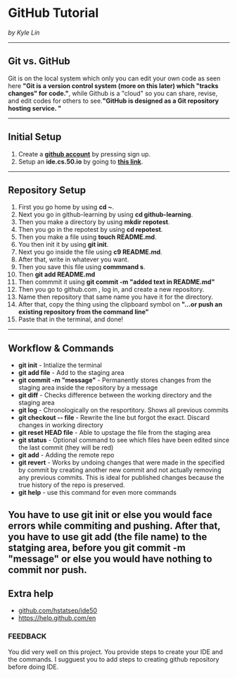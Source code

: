 # GitHub Tutorial

_by Kyle Lin_

---
## Git vs. GitHub

Git is on the local system which only you can edit your own code as seen here **"Git is a version control system (more on this later) which "tracks changes" for code."**,
while Github is a "cloud" so you can share, revise, and edit codes for others to see.**"GitHub is designed as a Git repository hosting service. "**

---
## Initial Setup

1. Create a [**github account**](github.com) by pressing sign up.
2. Setup an __ide.cs.50.io__ by going to **[this link](github.com/hstatsep/ide50)**.

---
## Repository Setup

1. First you go home by using **cd ~**.
2. Next you go in github-learning by using **cd github-learning**.
3. Then you make a directory by using **mkdir repotest**.
4. Then you go in the repotest by using **cd repotest**.
5. Then you make a file using **touch README.md**.
6. You then init it by using **git init**.
7. Next you go inside the file using **c9 README.md**.
8. After that, write in whatever you want.
9. Then you save this file using **commmand s**.
10. Then **git add README.md**
11. Then commmit it using **git commit -m "added text in README.md"**
12. Then you go to github.com , log in, and create a new repository.
13. Name then repository that same name you have it for the directory.
14. After that, copy the thing using the clipboard symbol on **"…or push an existing repository from the command line"**
15. Paste that in the terminal, and done!

---
## Workflow & Commands

* **git init** - Intialize the terminal
* **git add file** - Add to the staging area
* **git commit -m "message"** - Permanently stores changes from the staging area inside the repository by a message
* **git diff** - Checks difference between the working directory  and the staging area
* **git log** - Chronologically on the resportitory. Shows all previous commits
* **git checkout -- file** - Rewrite the line but forgot the exact. Discard changes in working directory
* **git reset HEAD file** - Able to upstage the file from the staging area
* **git status** - Optional command to see which files have been edited since the last commit (they will be red)
* **git add** - Adding the remote repo
* **git revert** - Works by undoing changes that were made in the specified by commit by creating another new commit and not actually removing any previous commits. This is ideal for published changes because the true history of the repo is preserved.
* **git help** - use this command for even more commands

You have to use git init or else you would face errors while commiting and pushing.
After that, you have to use git add (the file name) to the statging area, before you git commit -m "message" or else you would have nothing to commit nor push.
---
## Extra help

* [github.com/hstatsep/ide50](github.com/hstatsep/ide50)
* https://help.github.com/en

### FEEDBACK
You did very well on this project.
You provide steps to create your IDE and the commands.
I sugguest you to add steps to creating github repository before doing IDE.